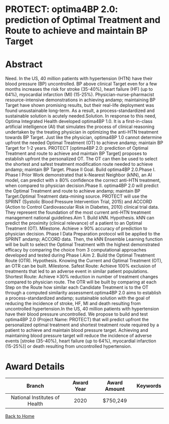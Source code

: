 
PROTECT: optima4BP 2.0: prediction of Optimal Treatment and Route to achieve and maintain BP Target
===================================================================================================

# Abstract


Need. In the US, 40 million patients with hypertension (HTN) have their blood pressure (BP) uncontrolled.
BP above clinical Target even for a few months increases the risk for stroke (35-40%), heart failure (HF) (up to
64%), myocardial infarction (MI) (15-25%). Physician-nurse-pharmacist resource-intensive demonstrations in
achieving andamp; maintaining BP Target have shown promising results, but their real-life deployment was found
unsustainable long-term. As a result, a process-standardized and sustainable solution is acutely needed.Solution. In response to this need, Optima Integrated Health developed optima4BP 1.0. It is a first-in-class
artificial intelligence (AI) that simulates the process of clinical reasoning undertaken by the treating physician in
optimizing the anti-HTN treatment towards BP Target. Just like the physician, optima4BP 1.0 cannot determine
upfront the needed Optimal Treatment (OT) to achieve andamp; maintain BP Target for 1-2 years. PROTECT
[optima4BP 2.0: prediction of Optimal Treatment and route to achieve and maintain BP Target] proposes to
establish upfront the personalized OT. The OT can then be used to select the shortest and safest treatment
modification route needed to achieve andamp; maintain BP Target. Phase II Goal. Build optima4BP 2.0.Phase I. Phase I Prior Work demonstrated that k-Nearest Neighbor (kNN), an AI model, can predict with ≥
80% confidence the correct anti-HTN treatment, when compared to physician decision.Phase II. optima4BP 2.0 will predict the Optimal Treatment and route to achieve andamp; maintain BP Target.Optimal Treatment data-mining source. PROTECT will use the SPRINT (Systolic Blood Pressure
Intervention Trial, 2015) and ACCORD (Action to Control Cardiovascular Risk in Diabetes, 2010) clinical trial
data. They represent the foundation of the most current anti-HTN treatment management national guidelines.Aim 1. Build kNN. Hypothesis. kNN can predict the proximity (clinical relevance) of a patient to an Optimal
Treatment (OT). Milestone. Achieve ≥ 90% accuracy of prediction to physician decision. Phase I Data
Preparation protocol will be applied to the SPRINT andamp; ACCORD data. Then, the kNN Ensemble Learning
function will be built to select the Optimal Treatment with the highest demonstrated efficacy by comparing the
choice from 3 computational approaches developed and tested during Phase I.Aim 2. Build the Optimal Treatment Route (OTR). Hypothesis. Knowing the Current and Optimal
Treatment (OT), an OTR can be built. Milestone. Safest Route: Achieve 100% exclusion of treatments that led
to an adverse event in similar patient populations. Shortest Route: Achieve ≥30% reduction in number of
treatment changes compared to physician route. The OTR will be built by comparing at each Step on the
Route how similar each Candidate Treatment is to the OT through a computed similarity assessment.optima4BP 2.0 aims to establish a process-standardized andamp; sustainable solution with the goal of
reducing the incidence of stroke, HF, MI and death resulting from uncontrolled hypertension.In the US, 40 million patients with hypertension have their blood pressure uncontrolled. We propose to build
and test optima4BP 2.0 (Project Name: PROTECT) that will predict upfront the personalized optimal treatment
and shortest treatment route required by a patient to achieve and maintain blood pressure target. Achieving and
maintaining blood pressure target will reduce the incidence of adverse events [stroke (35-40%), heart failure
(up to 64%), myocardial infarction (15-25%)] or death resulting from uncontrolled hypertension.  

# Award Details

|Branch|Award Year|Award Amount|Keywords|
| :---: | :---: | :---: | :---: |
|National Institutes of Health|2020|$750,249||
  
  


[Back to Home](https://github.com/chrischow/dod_sbir_awards#2554)